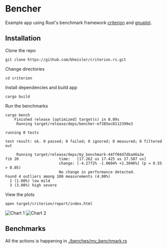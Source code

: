 # Bencher

Example app using Rust's benchmark framework [criterion](https://github.com/bheisler/criterion.rs) and [gnuplot](http://www.gnuplot.info).

## Installation

Clone the repo

```
git clone https://github.com/bheisler/criterion.rs.git
```

Change directories

```
cd criterion
```

Install dependencies and build app

```
cargo build
```

Run the benchmarks

```
cargo bench
    Finished release [optimized] target(s) in 0.09s
     Running target/release/deps/bencher-ef385ec0112399e3

running 0 tests

test result: ok. 0 passed; 0 failed; 0 ignored; 0 measured; 0 filtered out

     Running target/release/deps/my_benchmark-44ff04d7dba46a3e
fib 20                  time:   [17.262 us 17.425 us 17.587 us]
                        change: [-4.2772% -1.0604% +2.3046%] (p = 0.55 > 0.05)
                        No change in performance detected.
Found 4 outliers among 100 measurements (4.00%)
  1 (1.00%) low mild
  3 (3.00%) high severe
```

View the plots

```
open target/criterion/report/index.html
```

![Chart 1](https://i.imgur.com/8PbDmDi.png "Chart 1")
![Chart 2](https://i.imgur.com/kSTHYJq.png "Chart 2")

## Benchmarks

All the actions is happening in [./benches/my_benchmark.rs](./benches/my_benchmark.rs)
